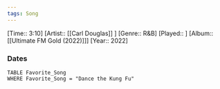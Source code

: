 ```yaml
---
tags: Song  
---
```

[Time:: 3:10]
[Artist:: [[Carl Douglas]] ]
[Genre:: R&B]
[Played:: ]
[Album:: [[Ultimate FM Gold (2022)]]]
[Year:: 2022]
### Dates
````dataview
TABLE Favorite_Song
WHERE Favorite_Song = "Dance the Kung Fu"
````